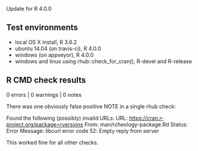 Update for R 4.0.0

## Test environments
* local OS X install, R 3.6.2
* ubuntu 14.04 (on travis-ci), R 4.0.0
* windows (on appveyor), R 4.0.0
* windows and linux using rhub::check_for_cran(), R-devel and R-release

## R CMD check results

0 errors | 0 warnings | 0 notes

There was one obviously false positive NOTE in a single rhub check:

Found the following (possibly) invalid URLs:
    URL: https://cran.r-project.org/package=rversions
      From: man/rcheology-package.Rd
      Status: Error
      Message: libcurl error code 52:
        	Empty reply from server

This worked fine for all other checks.

